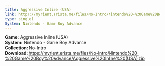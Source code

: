 ```yaml
---
title: Aggressive Inline (USA)
link: https://myrient.erista.me/files/No-Intro/Nintendo%20-%20Game%20Boy%20Advance/Aggressive%20Inline%20(USA).zip
type: single1
System: Nintendo - Game Boy Advance
---
```

<b>Game:</b> Aggressive Inline (USA)<br>
<b>System:</b> Nintendo - Game Boy Advance<br>
<b>Collection:</b> No-Intro<br>
<b>Download:</b> https://myrient.erista.me/files/No-Intro/Nintendo%20-%20Game%20Boy%20Advance/Aggressive%20Inline%20(USA).zip
